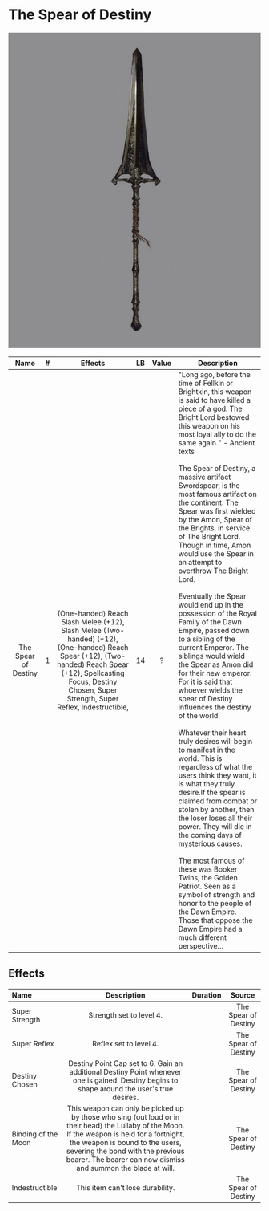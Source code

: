 # The Spear of Destiny

![Copyright](TheSpearOfDestiny.jpg)

|         Name         | # |                                                                Effects                                                                | LB | Value | Description                                                                                                                                                                                                                                                                                                                                                                                                                                                                                                                                                                                                                                                                                                                                                                                                                                                                                                                                                                                                                                                                                                                                                                                                                                                                                                                                                                                   |
| :------------------: | :-: | :------------------------------------------------------------------------------------------------------------------------------------: | :-: | :---: | --------------------------------------------------------------------------------------------------------------------------------------------------------------------------------------------------------------------------------------------------------------------------------------------------------------------------------------------------------------------------------------------------------------------------------------------------------------------------------------------------------------------------------------------------------------------------------------------------------------------------------------------------------------------------------------------------------------------------------------------------------------------------------------------------------------------------------------------------------------------------------------------------------------------------------------------------------------------------------------------------------------------------------------------------------------------------------------------------------------------------------------------------------------------------------------------------------------------------------------------------------------------------------------------------------------------------------------------------------------------------------------------- |
| The Spear of Destiny | 1 | (One-handed) Reach Slash Melee (+12), Slash Melee (Two-handed) (+12), (One-handed) Reach Spear (+12), (Two-handed) Reach Spear (+12), Spellcasting Focus, Destiny Chosen, Super Strength, Super Reflex, Indestructible, | 14 |   ?   | "Long ago, before the time of Fellkin or Brightkin, this weapon is said to have killed a piece of a god. The Bright Lord bestowed this weapon on his most loyal ally to do the same again." - Ancient texts<br /><br />The Spear of Destiny, a massive artifact Swordspear,  is the most famous artifact on the continent. The Spear was first wielded by the Amon, Spear of the Brights, in service of The Bright Lord. Though in time, Amon would use the Spear in an attempt to overthrow The Bright Lord.<br /><br />Eventually the Spear would end up in the possession of the Royal Family of the Dawn Empire, passed down to a sibling of the current Emperor. The siblings would wield the Spear as Amon did for their new emperor. For it is said that whoever wields the spear of Destiny influences the destiny of the world.<br /><br />Whatever their heart truly desires will begin to manifest in the world. This is regardless of what the users think they want, it is what they truly desire.If the spear is claimed from combat or stolen by another, then the loser loses all their power. They will die in the coming days of mysterious causes.<br /><br />The most famous of these was Booker Twins, the Golden Patriot. Seen as a symbol of strength and honor to the people of the Dawn Empire. Those that oppose the Dawn Empire had a much different perspective… |

## Effects

| Name                |                                                                                                                                          Description                                                                                                                                          | Duration |        Source        |
| :------------------ | :------------------------------------------------------------------------------------------------------------------------------------------------------------------------------------------------------------------------------------------------------------------------------------: | :------: | :------------------: |
| Super Strength      |                                                                                                                                Strength set to level 4.                                                                                                                                |          | The Spear of Destiny |
| Super Reflex        |                                                                                                                                 Reflex set to level 4.                                                                                                                                 |          | The Spear of Destiny |
| Destiny Chosen    |                                                                      Destiny Point Cap set to 6. Gain an additional Destiny Point whenever one is gained. Destiny begins to shape around the user's true desires.                                                                      |          | The Spear of Destiny |
| Binding of the Moon | This weapon can only be picked up by those who sing (out loud or in their head) the Lullaby of the Moon. If the weapon is held for a fortnight, the weapon is bound to the users, severing the bond with the previous bearer. The bearer can now dismiss and summon the blade at will. |          | The Spear of Destiny |
| Indestructible      |                                                                                                                            This item can't lose durability.                                                                                                                            |          | The Spear of Destiny |
